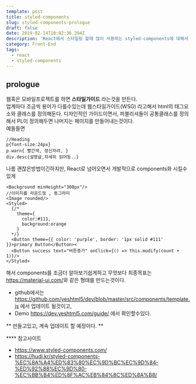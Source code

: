 ```yaml
---
template: post
title: styled-components
slug: styled-components-prologue
draft: false
date: 2019-02-14T10:02:36.294Z
description: 'React에서 스타일링 할때 많이 사용하는 styled-components에 대해서 정리하면서, 먼저 초입부분에 대해서 적어보고자한다.'
category: Front-End
tags:
  - react
  - styled-components
---
```

## prologue
웹혹은 모바일프로젝트를 하면 **스타일가이드** 라는것을 만든다.  
업계마다 조금씩 용어가 다를수있는데 웹스타일가이드(WSG) 라고해서 
html의 태그요소와 클래스를 정의해둔다. 디자인적인 가이드이면서, 퍼블리셔들이 공통클래스를 정의해서 PL이 정의해두면 나머지는 페이지를 만들어내는것이다.   
예들들면
```
//Heading
p{font-size:24px}
p.warn{ 빨간색, 정신차려, }
div.desc{설명글,자세히 읽어등..}
```
나름 괜찮은방법이긴하지만, React로 넘어오면서 개발적으로 components화 시킬수있게
```
<Background minHeight="300px"/>
//이미지를 라운드형 , 동그라미
<Image rounded/>
<Styled>
  {/*
    theme={
      color:#111,
      background:orange
    }
  */}
  <Button theme={{ color: 'purple', border: '1px solid #111' }}>primary Button</Button><
  <Button success text="버튼증가" onClick={() => this.modify(count + 1)}/>
</Styled>
```
해서 components를 조금더 알아보기쉽게하고 무엇보다 최종목표는   
<https://material-ui.com/>와 같은 형태를 만드는것이다. 

- github에서는 <https://github.com/yeshtml5/dev/blob/master/src/components/template.js> 에서 업데이트 될것이고,
- Demo <https://dev.yeshtml5.com/guide/> 에서 확인할수있다. 

** 만들고있고, 계속 업데이트 할 예정이다. **

**** 참고사이트
- <https://www.styled-components.com/>
- <https://hudi.kr/styled-components-%EC%8A%A4%ED%83%80%EC%9D%BC%EC%9D%84-%ED%92%88%EC%9D%80-%EC%BB%B4%ED%8F%AC%EB%84%8C%ED%8A%B8/> 
